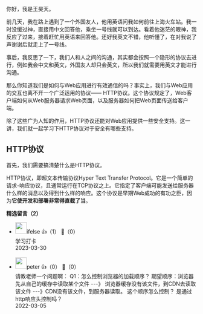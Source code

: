 你好，我是王昊天。

前几天，我在路上遇到了一个外国友人，他用英语问我如何前往上海火车站。我一时没缓过神，直接用中文回答他，乘坐一号线就可以到达。看着他迷茫的眼神，我反应了过来，接着赶忙用英语来回答他。还好我英文不错，他听懂了，在对我说了声谢谢后就走上了一号线。

事后，我反思了一下，我们人和人之间的沟通，其实都会按照一个隐形的协议去进行，例如我会中文和英文，外国友人却只会英文，所以我们就需要用英文才能进行沟通。

那么你知道我们是如何与Web应用进行有效通信的吗？事实上，我们与Web应用的交互也离不开一个广泛运用的协议—— HTTP协议。这个协议规定了，Web客户端如何从Web服务器请求Web页面，以及服务器如何把Web页面传送给客户端。

除了这些广为人知的作用，HTTP协议还能对Web应用提供一些安全支持。这一讲，我们就一起学习下HTTP协议对于安全有哪些支持。

## HTTP协议

首先，我们需要搞清楚什么是HTTP协议。

HTTP协议，即超文本传输协议Hyper Text Transfer Protocol。它是一个简单的请求-响应协议，且通常运行在TCP协议之上。它指定了客户端可能发送给服务器什么样的消息以及得到什么样的响应。这个协议是早期Web成功的有功之臣，因为**它使开发和部署非常得直截了当**。
<div><strong>精选留言（2）</strong></div><ul>
<li><img src="https://static001.geekbang.org/account/avatar/00/26/eb/d7/90391376.jpg" width="30px"><span>ifelse</span> 👍（1） 💬（0）<div>学习打卡</div>2023-03-30</li><br/><li><img src="https://static001.geekbang.org/account/avatar/00/10/25/87/f3a69d1b.jpg" width="30px"><span>peter</span> 👍（0） 💬（0）<div>请教老师一个问题啊：
Q1：怎么控制浏览器的加载顺序？
期望顺序：浏览器先从自己的缓存中读取某个文件 ---》 浏览器缓存没有该文件，到CDN去读取该文件 ---》CDN没有该文件，到服务器读取。  这个顺序怎么控制？ 是通过http响应头控制吗？</div>2022-03-05</li><br/>
</ul>